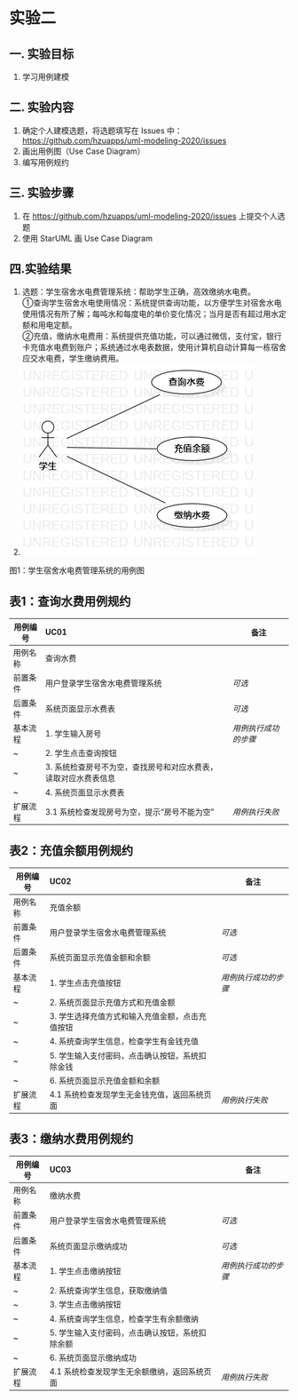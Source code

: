 # 实验二

## 一. 实验目标
1. 学习用例建模

## 二. 实验内容
1. 确定个人建模选题，将选题填写在 Issues 中：
https://github.com/hzuapps/uml-modeling-2020/issues
2. 画出用例图（Use Case Diagram）
3. 编写用例规约

## 三. 实验步骤
1. 在 https://github.com/hzuapps/uml-modeling-2020/issues 上提交个人选题
2. 使用 StarUML 画 Use Case Diagram

## 四.实验结果
1. 选题：学生宿舍水电费管理系统：帮助学生正确，高效缴纳水电费。  
	①查询学生宿舍水电使用情况：系统提供查询功能，以方便学生对宿舍水电使用情况有所了解；每吨水和每度电的单价变化情况；当月是否有超过用水定额和用电定额。  
	②充值，缴纳水电费用：系统提供充值功能，可以通过微信，支付宝，银行卡充值水电费到账户；系统通过水电表数据，使用计算机自动计算每一栋宿舍应交水电费，学生缴纳费用。  
2.  ![实验2用例图](./lab2.jpg)  


图1：学生宿舍水电费管理系统的用例图


 ## 表1：查询水费用例规约
用例编号  | UC01 | 备注  
-|:-|-  
用例名称  | 查询水费  |   
前置条件  |  用户登录学生宿舍水电费管理系统    | *可选*   
后置条件  |    系统页面显示水费表   | *可选*   
基本流程  | 1. 学生输入房号  |*用例执行成功的步骤*
~| 2. 学生点击查询按钮  |
~| 3. 系统检查房号不为空，查找房号和对应水费表，读取对应水费表信息  |
~| 4. 系统页面显示水费表  |   
扩展流程  | 3.1 系统检查发现房号为空，提示“房号不能为空”   |*用例执行失败* 

## 表2：充值余额用例规约
用例编号  | UC02 | 备注  
-|:-|-  
用例名称  | 充值余额  |   
前置条件  |  用户登录学生宿舍水电费管理系统    | *可选*   
后置条件  |    系统页面显示充值金额和余额   | *可选*   
基本流程  | 1. 学生点击充值按钮  |*用例执行成功的步骤*    
~| 2. 系统页面显示充值方式和充值金额  |
~| 3. 学生选择充值方式和输入充值金额，点击充值按钮  | 
~| 4. 系统查询学生信息，检查学生有金钱充值 |  
~| 5. 学生输入支付密码，点击确认按钮，系统扣除金钱 |
~| 6. 系统页面显示充值金额和余额  |
扩展流程  | 4.1 系统检查发现学生无金钱充值，返回系统页面   |*用例执行失败*

## 表3：缴纳水费用例规约
用例编号  | UC03 | 备注  
-|:-|-  
用例名称  | 缴纳水费  |   
前置条件  |  用户登录学生宿舍水电费管理系统    | *可选*   
后置条件  |    系统页面显示缴纳成功   | *可选*   
基本流程  | 1. 学生点击缴纳按钮  |*用例执行成功的步骤*    
~| 2. 系统查询学生信息，获取缴纳值  |
~| 3. 学生点击缴纳按钮  |
~| 4. 系统查询学生信息，检查学生有余额缴纳  | 
~| 5. 学生输入支付密码，点击确认按钮，系统扣除余额 |
~| 6. 系统页面显示缴纳成功  |
扩展流程  | 4.1 系统检查发现学生无余额缴纳，返回系统页面   |*用例执行失败*

